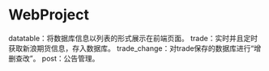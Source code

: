 # WebProject
datatable：将数据库信息以列表的形式展示在前端页面。
trade：实时并且定时获取新浪期货信息，存入数据库。
trade_change：对trade保存的数据库进行“增删查改”。
post：公告管理。
